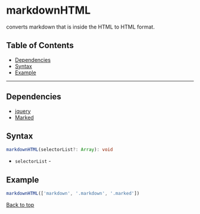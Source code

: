 # markdownHTML
converts markdown that is inside the HTML to HTML format.
## Table of Contents
- [Dependencies](#dependencies)
- [Syntax](#syntax)
- [Example](#example)
---

## Dependencies
- [jquery](dependencies.md#jquery)
- [Marked](dependencies.md#marked)
## Syntax
```typescript
markdownHTML(selectorList?: Array): void
```
- `selectorList` - 
## Example
```js
markdownHTML(['markdown', '.markdown', '.marked'])
```
[Back to top](#)